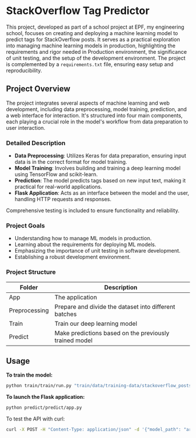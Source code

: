 # StackOverflow Tag Predictor

This project, developed as part of a school project at EPF, my engineering school, focuses on creating and deploying a machine learning model to predict tags for StackOverflow posts. It serves as a practical exploration into managing machine learning models in production, highlighting the requirements and rigor needed in Production environment, the significance of unit testing, and the setup of the development environment. The project is complemented by a `requirements.txt` file, ensuring easy setup and reproducibility.

## Project Overview

The project integrates several aspects of machine learning and web development, including data preprocessing, model training, prediction, and a web interface for interaction. It's structured into four main components, each playing a crucial role in the model's workflow from data preparation to user interaction.

### Detailed Description

- **Data Preprocessing**: Utilizes Keras for data preparation, ensuring input data is in the correct format for model training.
- **Model Training**: Involves building and training a deep learning model using TensorFlow and scikit-learn.
- **Prediction**: The model predicts tags based on new input text, making it practical for real-world applications.
- **Flask Application**: Acts as an interface between the model and the user, handling HTTP requests and responses.

Comprehensive testing is included to ensure functionality and reliability.

### Project Goals

- Understanding how to manage ML models in production.
- Learning about the requirements for deploying ML models.
- Emphasizing the importance of unit testing in software development.
- Establishing a robust development environment.

### Project Structure

| Folder        | Description                                           |
|---------------|-------------------------------------------------------|
| App           | The application                                       |
| Preprocessing | Prepare and divide the dataset into different batches |
| Train         | Train our deep learning model                         |
| Predict       | Make predictions based on the previously trained model|

## Usage

**To train the model:**

```bash
python train/train/run.py "train/data/training-data/stackoverflow_posts.csv" "train/conf/train-conf.yml" "train/data/artefacts/"
```

**To launch the Flask application:**
```bash
python predict/predict/app.py
```

To test the API with curl:
```bash
curl -X POST -H "Content-Type: application/json" -d '{"model_path": "artefacts", "text": ["How to create a list in Python?", "How to convert a pandas dataframe to a numpy array?"]}' http://localhost:5000/predict
```

